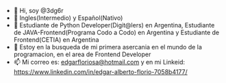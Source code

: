 - 👋 Hi, soy @3dg6r
- 📱  Ingles(Intermedio) y Español(Nativo)
- 🌱 Estudiante de Python Developer(Digit@lers) en Argentina, Estudiante de JAVA-Frontend(Programa Codo a Codo) en Argentina y Estudiante de Frontend(CETIA) en Argentina 
- 💞️ Estoy en la busqueda de mi primera asercania en el mundo de la programacion, en el area de Frontend Developer
- 📫 Mi correo es: edgarfloriosa@hotmail.com y en mi Linkeid: https://www.linkedin.com/in/edgar-alberto-florio-7058b4177/


